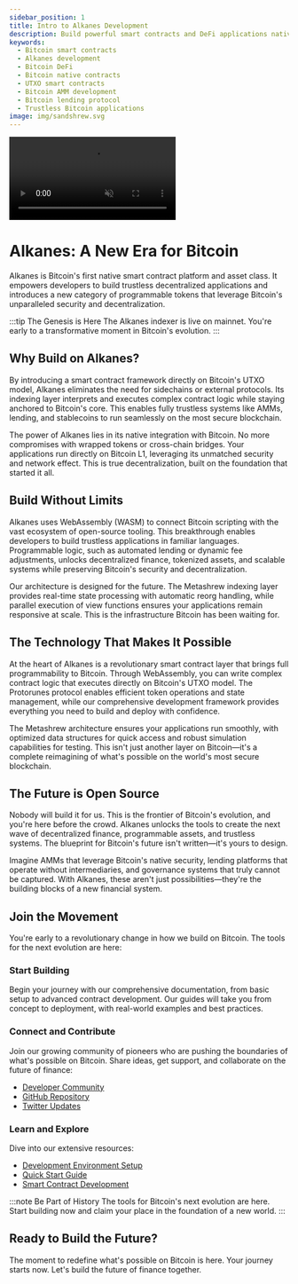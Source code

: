 ```yaml
---
sidebar_position: 1
title: Intro to Alkanes Development
description: Build powerful smart contracts and DeFi applications natively on Bitcoin with Alkanes - the first native smart contract platform for Bitcoin. Learn how to create AMMs, lending protocols, and more.
keywords:
  - Bitcoin smart contracts
  - Alkanes development
  - Bitcoin DeFi
  - Bitcoin native contracts
  - UTXO smart contracts
  - Bitcoin AMM development
  - Bitcoin lending protocol
  - Trustless Bitcoin applications
image: img/sandshrew.svg
---
```


<div style={{
  aspectRatio: '16/9',
  borderRadius: '12px',
  overflow: 'hidden',
  border: '1px solid var(--ifm-color-emphasis-200)',
  width: '100%',
  height: '100%',
  position: 'relative',
  marginTop: '20px',
}}>
  <video
    autoPlay
    loop
    playsInline
    muted
    style={{
      width: '100%',
      height: '100%',
      objectFit: 'cover',
    }}
  >
    <source src="/img/hexagon.mp4" type="video/mp4" />
  </video>
</div>

# Alkanes: A New Era for Bitcoin

Alkanes is Bitcoin's first native smart contract platform and asset class. It empowers developers to build trustless decentralized applications and introduces a new category of programmable tokens that leverage Bitcoin's unparalleled security and decentralization.

:::tip The Genesis is Here
The Alkanes indexer is live on mainnet. You're early to a transformative moment in Bitcoin's evolution.
:::

## Why Build on Alkanes?

By introducing a smart contract framework directly on Bitcoin's UTXO model, Alkanes eliminates the need for sidechains or external protocols. Its indexing layer interprets and executes complex contract logic while staying anchored to Bitcoin's core. This enables fully trustless systems like AMMs, lending, and stablecoins to run seamlessly on the most secure blockchain.

The power of Alkanes lies in its native integration with Bitcoin. No more compromises with wrapped tokens or cross-chain bridges. Your applications run directly on Bitcoin L1, leveraging its unmatched security and network effect. This is true decentralization, built on the foundation that started it all.

## Build Without Limits

Alkanes uses WebAssembly (WASM) to connect Bitcoin scripting with the vast ecosystem of open-source tooling. This breakthrough enables developers to build trustless applications in familiar languages. Programmable logic, such as automated lending or dynamic fee adjustments, unlocks decentralized finance, tokenized assets, and scalable systems while preserving Bitcoin's security and decentralization.

Our architecture is designed for the future. The Metashrew indexing layer provides real-time state processing with automatic reorg handling, while parallel execution of view functions ensures your applications remain responsive at scale. This is the infrastructure Bitcoin has been waiting for.

## The Technology That Makes It Possible

At the heart of Alkanes is a revolutionary smart contract layer that brings full programmability to Bitcoin. Through WebAssembly, you can write complex contract logic that executes directly on Bitcoin's UTXO model. The Protorunes protocol enables efficient token operations and state management, while our comprehensive development framework provides everything you need to build and deploy with confidence.

The Metashrew architecture ensures your applications run smoothly, with optimized data structures for quick access and robust simulation capabilities for testing. This isn't just another layer on Bitcoin—it's a complete reimagining of what's possible on the world's most secure blockchain.

## The Future is Open Source

Nobody will build it for us. This is the frontier of Bitcoin's evolution, and you're here before the crowd. Alkanes unlocks the tools to create the next wave of decentralized finance, programmable assets, and trustless systems. The blueprint for Bitcoin's future isn't written—it's yours to design.

Imagine AMMs that leverage Bitcoin's native security, lending platforms that operate without intermediaries, and governance systems that truly cannot be captured. With Alkanes, these aren't just possibilities—they're the building blocks of a new financial system.

## Join the Movement

You're early to a revolutionary change in how we build on Bitcoin. The tools for the next evolution are here:

### Start Building

Begin your journey with our comprehensive documentation, from basic setup to advanced contract development. Our guides will take you from concept to deployment, with real-world examples and best practices.

### Connect and Contribute

Join our growing community of pioneers who are pushing the boundaries of what's possible on Bitcoin. Share ideas, get support, and collaborate on the future of finance:

- [Developer Community](https://discord.gg/alkanes)
- [GitHub Repository](https://github.com/alkanes)
- [Twitter Updates](https://twitter.com/AlkanesL1)

### Learn and Explore

Dive into our extensive resources:

- [Development Environment Setup](./setup.md)
- [Quick Start Guide](./quickstart.md)
- [Smart Contract Development](./contracts-building.md)

:::note Be Part of History
The tools for Bitcoin's next evolution are here. Start building now and claim your place in the foundation of a new world.
:::

## Ready to Build the Future?

The moment to redefine what's possible on Bitcoin is here. Your journey starts now. Let's build the future of finance together.

